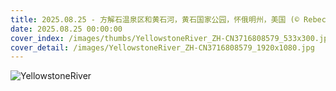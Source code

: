 ```yaml
---
title: 2025.08.25 - 方解石温泉区和黄石河，黄石国家公园，怀俄明州，美国 (© Rebecca L. Latson/Getty Images)
date: 2025.08.25 00:00:00
cover_index: /images/thumbs/YellowstoneRiver_ZH-CN3716808579_533x300.jpg
cover_detail: /images/YellowstoneRiver_ZH-CN3716808579_1920x1080.jpg
---
```


![YellowstoneRiver](/images/YellowstoneRiver_ZH-CN3716808579_1920x1080.jpg)
